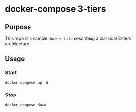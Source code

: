 # docker-compose 3-tiers


## Purpose

This repo is a sample `docker-file` describing a classical 3-tiers architecture.

## Usage

### Start

    docker-compose up -d
    
### Stop

    docker-compose down

